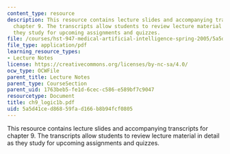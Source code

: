 ```yaml
---
content_type: resource
description: This resource contains lecture slides and accompanying transcripts for
  chapter 9. The transcripts allow students to review lecture material in detail as
  they study for upcoming assignments and quizzes.
file: /courses/hst-947-medical-artificial-intelligence-spring-2005/5a5d41ced86859fad166b8b94fcf0805_ch9_logic1b.pdf
file_type: application/pdf
learning_resource_types:
- Lecture Notes
license: https://creativecommons.org/licenses/by-nc-sa/4.0/
ocw_type: OCWFile
parent_title: Lecture Notes
parent_type: CourseSection
parent_uid: 1763beb5-fe1d-6cec-c586-e589bf7c9047
resourcetype: Document
title: ch9_logic1b.pdf
uid: 5a5d41ce-d868-59fa-d166-b8b94fcf0805
---
```

This resource contains lecture slides and accompanying transcripts for chapter 9. The transcripts allow students to review lecture material in detail as they study for upcoming assignments and quizzes.